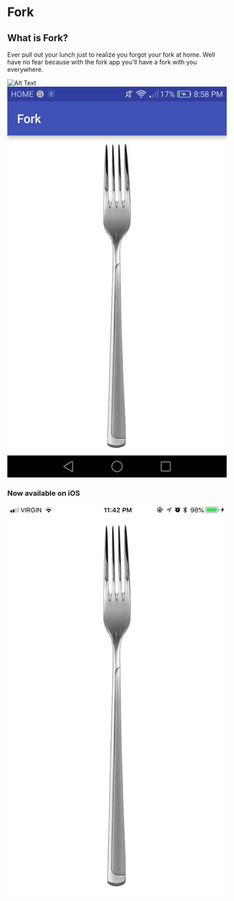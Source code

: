 # Fork

## What is Fork? 
Ever pull out your lunch just to realize you forgot your fork at home. Well have no fear because with the fork app you'll have a fork with you everywhere.

![Alt Text](https://media.giphy.com/media/4ZnZoGRpY0lQICwo8J/giphy.gif)
![ScreenShot](https://github.com/ShallyBanh/Fork/blob/master/android/fork.png)

### Now available on iOS
![ScreenShotiOS](https://raw.githubusercontent.com/abidrahman/Fork/master/ios/fork.png)

